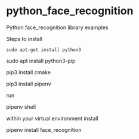 # python_face_recognition
Python face_recognition library examples


Steps to install

``` sudo apt-get install python3 ```

sudo apt install python3-pip

pip3 install cmake

pip3 install pipenv

run

pipenv shell

within your virtual environment install

pipenv install face_recognition

